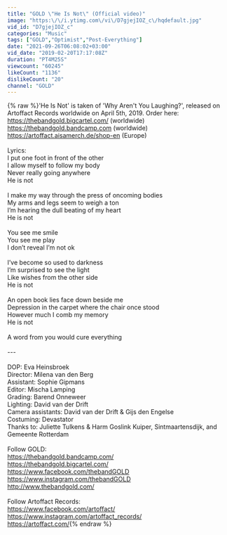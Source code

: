 ```yaml
---
title: "GOLD \"He Is Not\" (Official video)"
image: "https:\/\/i.ytimg.com\/vi\/D7gjejIOZ_c\/hqdefault.jpg"
vid_id: "D7gjejIOZ_c"
categories: "Music"
tags: ["GOLD","Optimist","Post-Everything"]
date: "2021-09-26T06:08:02+03:00"
vid_date: "2019-02-20T17:17:08Z"
duration: "PT4M25S"
viewcount: "60245"
likeCount: "1136"
dislikeCount: "20"
channel: "GOLD"
---
```

{% raw %}'He Is Not' is taken of 'Why Aren't You Laughing?', released on Artoffact Records worldwide on April 5th, 2019. Order here: <br /><a rel="nofollow" target="blank" href="https://thebandgold.bigcartel.com/">https://thebandgold.bigcartel.com/</a> (worldwide)<br /><a rel="nofollow" target="blank" href="https://thebandgold.bandcamp.com">https://thebandgold.bandcamp.com</a> (worldwide)<br /><a rel="nofollow" target="blank" href="https://artoffact.aisamerch.de/shop-en">https://artoffact.aisamerch.de/shop-en</a> (Europe)<br /><br />Lyrics:<br />I put one foot in front of the other<br />I allow myself to follow my body<br />Never really going anywhere<br />He is not<br /><br />I make my way through the press of oncoming bodies<br />My arms and legs seem to weigh a ton<br />I’m hearing the dull beating of my heart<br />He is not<br /><br />You see me smile <br />You see me play<br />I don’t reveal I’m not ok<br /><br />I’ve become so used to darkness<br />I’m surprised to see the light<br />Like wishes from the other side<br />He is not<br /><br />An open book lies face down beside me<br />Depression in the carpet where the chair once stood<br />However much I comb my memory<br />He is not<br /><br />A word from you would cure everything<br /><br />---<br /><br />DOP: Eva Heinsbroek<br />Director: Milena van den Berg<br />Assistant: Sophie Gipmans<br />Editor: Mischa Lamping<br />Grading: Barend Onneweer<br />Lighting: David van der Drift<br />Camera assistants: David van der Drift &amp; Gijs den Engelse<br />Costuming: Devastator<br />Thanks to: Juliette Tulkens &amp; Harm Goslink Kuiper, Sintmaartensdijk, and Gemeente Rotterdam<br /><br />Follow GOLD: <br /><a rel="nofollow" target="blank" href="https://thebandgold.bandcamp.com/">https://thebandgold.bandcamp.com/</a><br /><a rel="nofollow" target="blank" href="https://thebandgold.bigcartel.com/">https://thebandgold.bigcartel.com/</a><br /><a rel="nofollow" target="blank" href="https://www.facebook.com/thebandGOLD">https://www.facebook.com/thebandGOLD</a><br /><a rel="nofollow" target="blank" href="https://www.instagram.com/thebandGOLD">https://www.instagram.com/thebandGOLD</a><br /><a rel="nofollow" target="blank" href="http://www.thebandgold.com/">http://www.thebandgold.com/</a><br /><br />Follow Artoffact Records:<br /><a rel="nofollow" target="blank" href="https://www.facebook.com/artoffact/">https://www.facebook.com/artoffact/</a><br /><a rel="nofollow" target="blank" href="https://www.instagram.com/artoffact_records/">https://www.instagram.com/artoffact_records/</a><br /><a rel="nofollow" target="blank" href="https://artoffact.com/">https://artoffact.com/</a>{% endraw %}
